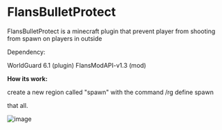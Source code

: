 # FlansBulletProtect
FlansBulletProtect is a minecraft plugin that prevent player from shooting from spawn on players in outside

Dependency:

WorldGuard 6.1 (plugin)
FlansModAPI-v1.3 (mod)

**How its work:**

create a new region called "spawn"
with the command /rg define spawn

that all.

![image](https://github.com/Charpyy/FlansBulletProtect/assets/76815325/c8f206ec-6615-495c-b05b-ab312f99138d)

